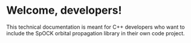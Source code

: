 
# Welcome, developers!

This technical documentation is meant for C++ developers who want to include the SpOCK orbital propagation library in their own code project.
